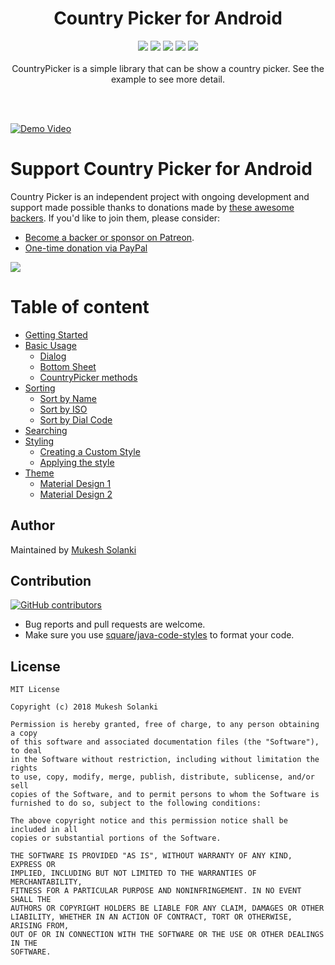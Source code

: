<h1 align="center">Country Picker for Android</h1>
<p align="center">
  <a class="badge-align" href="https://www.codacy.com/app/mukeshsolanki/country-picker-android?utm_source=github.com&amp;utm_medium=referral&amp;utm_content=mukeshsolanki/country-picker-android&amp;utm_campaign=Badge_Grade"><img src="https://api.codacy.com/project/badge/Grade/3dc5d577c3a14413b871ee8bb53c6e80"/></a>
  <a href="https://jitpack.io/#mukeshsolanki/country-picker-android"> <img src="https://jitpack.io/v/mukeshsolanki/country-picker-android/month.svg" /></a>
  <a href="https://jitpack.io/#djdarkbyte/country-picker-android"> <img src="https://jitpack.io/v/djdarkbyte/country-picker-android.svg" /></a>
  <a href="https://circleci.com/gh/mukeshsolanki/country-picker-android/tree/master"> <img src="https://circleci.com/gh/mukeshsolanki/country-picker-android/tree/master.svg?style=shield" /></a>
  <a href="https://opensource.org/licenses/MIT"><img src="https://img.shields.io/badge/License-MIT-blue.svg"/></a>
  <br /><br />
CountryPicker is a simple library that can be show a country picker. See the example to see more detail.
</p>
 <br /><br />

[![Demo Video](https://img.youtube.com/vi/wgOn0zvpUUk/0.jpg)](https://www.youtube.com/watch?v=wgOn0zvpUUk)

# Support Country Picker for Android

Country Picker is an independent project with ongoing development and support made possible thanks to donations made by [these awesome backers](BACKERS.md#sponsors). If you'd like to join them, please consider:

- [Become a backer or sponsor on Patreon](https://www.patreon.com/mukeshsolanki).
- [One-time donation via PayPal](https://www.paypal.me/mukeshsolanki)

<a href="https://www.patreon.com/bePatron?c=935498" alt="Become a Patron"><img src="https://c5.patreon.com/external/logo/become_a_patron_button.png" /></a>

# Table of content
* [Getting Started](https://github.com/mukeshsolanki/country-picker-android/wiki/Getting-Started)
* [Basic Usage](https://github.com/mukeshsolanki/country-picker-android/wiki/Basic-Usage)
    - [Dialog](https://github.com/mukeshsolanki/country-picker-android/wiki/Basic-Usage#dialog)
    - [Bottom Sheet](https://github.com/mukeshsolanki/country-picker-android/wiki/Basic-Usage#bottom-sheet)
    - [CountryPicker methods](https://github.com/mukeshsolanki/country-picker-android/wiki/Basic-Usage#utility-methods)
* [Sorting](https://github.com/mukeshsolanki/country-picker-android/wiki/Sorting)
    - [Sort by Name](https://github.com/mukeshsolanki/country-picker-android/wiki/Sorting#sort-by-name)
    - [Sort by ISO](https://github.com/mukeshsolanki/country-picker-android/wiki/Sorting#sort-by-iso)
    - [Sort by Dial Code](https://github.com/mukeshsolanki/country-picker-android/wiki/Sorting#sort-by-dial-code)
* [Searching](https://github.com/mukeshsolanki/country-picker-android/wiki/Searching)
* [Styling](https://github.com/mukeshsolanki/country-picker-android/wiki/Styling)
    - [Creating a Custom Style](https://github.com/mukeshsolanki/country-picker-android/wiki/Styling#creating-the-style)
    - [Applying the style](https://github.com/mukeshsolanki/country-picker-android/wiki/Styling#applying-the-style)
* [Theme](https://github.com/mukeshsolanki/country-picker-android/wiki/Themeing)
    - [Material Design 1](https://github.com/mukeshsolanki/country-picker-android/wiki/Themeing)
    - [Material Design 2](https://github.com/mukeshsolanki/country-picker-android/wiki/Themeing)

## Author
Maintained by [Mukesh Solanki](https://www.github.com/mukeshsolanki)

## Contribution
[![GitHub contributors](https://img.shields.io/github/contributors/mukeshsolanki/country-picker-android.svg)](https://github.com/mukeshsolanki/country-picker-android/graphs/contributors)

* Bug reports and pull requests are welcome.
* Make sure you use [square/java-code-styles](https://github.com/square/java-code-styles) to format your code.

## License
```
MIT License

Copyright (c) 2018 Mukesh Solanki

Permission is hereby granted, free of charge, to any person obtaining a copy
of this software and associated documentation files (the "Software"), to deal
in the Software without restriction, including without limitation the rights
to use, copy, modify, merge, publish, distribute, sublicense, and/or sell
copies of the Software, and to permit persons to whom the Software is
furnished to do so, subject to the following conditions:

The above copyright notice and this permission notice shall be included in all
copies or substantial portions of the Software.

THE SOFTWARE IS PROVIDED "AS IS", WITHOUT WARRANTY OF ANY KIND, EXPRESS OR
IMPLIED, INCLUDING BUT NOT LIMITED TO THE WARRANTIES OF MERCHANTABILITY,
FITNESS FOR A PARTICULAR PURPOSE AND NONINFRINGEMENT. IN NO EVENT SHALL THE
AUTHORS OR COPYRIGHT HOLDERS BE LIABLE FOR ANY CLAIM, DAMAGES OR OTHER
LIABILITY, WHETHER IN AN ACTION OF CONTRACT, TORT OR OTHERWISE, ARISING FROM,
OUT OF OR IN CONNECTION WITH THE SOFTWARE OR THE USE OR OTHER DEALINGS IN THE
SOFTWARE.
```
